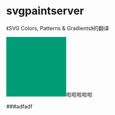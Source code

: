 <style>
h3{color:#852;text-align:center;}
</style>

# svgpaintserver
《SVG Colors, Patterns &amp; Gradients》的翻译


![](img/mark1.svg)啦啦啦啦啦




###adfadf
